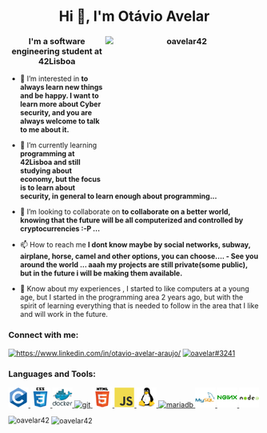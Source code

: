 <h1 align="center">Hi 👋, I'm Otávio Avelar</h1>
<h3 align="center" <p><img align="right" src="https://github-readme-stats.vercel.app/api/top-langs?username=oavelar42&show_icons=true&locale=en&layout=compact" alt="oavelar42" width="310" height="310"/></p> I'm a software engineering student at 42Lisboa</h3>

- 👀 I’m interested in **to always learn new things and be happy. I want to learn more about Cyber security, and you are always welcome to talk to me about it.**

- 🌱 I’m currently learning **programming at 42Lisboa and still studying about economy, but the focus is to learn about security, in general to learn enough about programming...**

- 🔭 I’m looking to collaborate on **to collaborate on a better world, knowing that the future will be all computerized and controlled by cryptocurrencies :-P ...**

- 📫 How to reach me **I dont know maybe by social networks, subway, airplane, horse, camel and other options, you can choose.... - See you around the world ... aaah my projects are still private(some public), but in the future i will be making them available.**

- 📄 Know about my experiences , I started to like computers at a young age, but I started in the programming area 2 years ago, but with the spirit of learning everything that is needed to follow in the area that I like and will work in the future.

<h3 align="left">Connect with me:</h3>
<p align="left">
<a href="https://linkedin.com/in/otavio-avelar-araujo/" target="blank"><img align="center" src="https://raw.githubusercontent.com/rahuldkjain/github-profile-readme-generator/master/src/images/icons/Social/linked-in-alt.svg" alt="https://www.linkedin.com/in/otavio-avelar-araujo/" height="30" width="40" /></a>
<a href="https://discord.gg/oavelar#3241" target="blank"><img align="center" src="https://raw.githubusercontent.com/rahuldkjain/github-profile-readme-generator/master/src/images/icons/Social/discord.svg" alt="oavelar#3241" height="30" width="40" /></a>
</p>

<h3 align="left">Languages and Tools:</h3>
<p align="left"> <a href="https://www.cprogramming.com/" target="_blank"> <img src="https://raw.githubusercontent.com/devicons/devicon/master/icons/c/c-original.svg" alt="c" width="40" height="40"/> </a> <a href="https://www.w3schools.com/css/" target="_blank"> <img src="https://raw.githubusercontent.com/devicons/devicon/master/icons/css3/css3-original-wordmark.svg" alt="css3" width="40" height="40"/> </a> <a href="https://www.docker.com/" target="_blank"> <img src="https://raw.githubusercontent.com/devicons/devicon/master/icons/docker/docker-original-wordmark.svg" alt="docker" width="40" height="40"/> </a> <a href="https://git-scm.com/" target="_blank"> <img src="https://www.vectorlogo.zone/logos/git-scm/git-scm-icon.svg" alt="git" width="40" height="40"/> </a> <a href="https://www.w3.org/html/" target="_blank"> <img src="https://raw.githubusercontent.com/devicons/devicon/master/icons/html5/html5-original-wordmark.svg" alt="html5" width="40" height="40"/> </a> <a href="https://developer.mozilla.org/en-US/docs/Web/JavaScript" target="_blank"> <img src="https://raw.githubusercontent.com/devicons/devicon/master/icons/javascript/javascript-original.svg" alt="javascript" width="40" height="40"/> </a> <a href="https://www.linux.org/" target="_blank"> <img src="https://raw.githubusercontent.com/devicons/devicon/master/icons/linux/linux-original.svg" alt="linux" width="40" height="40"/> </a> <a href="https://mariadb.org/" target="_blank"> <img src="https://www.vectorlogo.zone/logos/mariadb/mariadb-icon.svg" alt="mariadb" width="40" height="40"/> </a> <a href="https://www.mysql.com/" target="_blank"> <img src="https://raw.githubusercontent.com/devicons/devicon/master/icons/mysql/mysql-original-wordmark.svg" alt="mysql" width="40" height="40"/> </a> <a href="https://www.nginx.com" target="_blank"> <img src="https://raw.githubusercontent.com/devicons/devicon/master/icons/nginx/nginx-original.svg" alt="nginx" width="40" height="40"/> </a> <a href="https://nodejs.org" target="_blank"> <img src="https://raw.githubusercontent.com/devicons/devicon/master/icons/nodejs/nodejs-original-wordmark.svg" alt="nodejs" width="40" height="40"/> </a>

<p><img align="left" src="https://komarev.com/ghpvc/?username=oavelar42&label=Profile%20views&color=0e75b6&style=flat" alt="oavelar42"/></p>

<p>&nbsp;<img align="center" src="https://github-readme-stats.vercel.app/api?username=oavelar42&show_icons=true&locale=en" alt="oavelar42" width="400" height="400" /></p>
